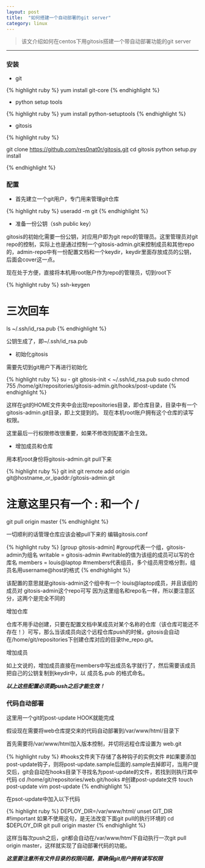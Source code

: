 ```yaml
---
layout: post
title:  "如何搭建一个自动部署的git server"
category: linux
---
```


> 该文介绍如何在centos下用gitosis搭建一个带自动部署功能的git server

-------

### 安装

* git 

{% highlight ruby %}
yum install git-core
{% endhighlight %}

* python setup tools

{% highlight ruby %}
yum install python-setuptools
{% endhighlight %}

* gitosis

{% highlight ruby %}

git clone https://github.com/res0nat0r/gitosis.git 
cd gitosis
python setup.py install  
 
{% endhighlight %}

### 配置

* 首先建立一个git用户，专门用来管理git仓库

{% highlight ruby %}
useradd -m git
{% endhighlight %}

* 准备一份公钥（ssh public key）

gitosis的初始化需要一份公钥，对应用户即为git repo的管理员。这里管理员对git repo的控制，实际上也是通过控制一个gitosis-admin.git来控制成员和其他repo的，admin-repo中有一份配置文档和一个keydir，keydir里面存放成员的公钥，后面会cover这一点。

现在处于方便，直接将本机用root账户作为repo的管理员，切到root下

{% highlight ruby %}
ssh-keygen
# 三次回车
ls ~/.ssh/id_rsa.pub
{% endhighlight %}

公钥生成了，即~/.ssh/id_rsa.pub

* 初始化gitosis

需要先切到git用户下再进行初始化

{% highlight ruby %}
su - git
gitosis-init < ~/.ssh/id_rsa.pub
sudo chmod 755 /home/git/repositories/gitosis-admin.git/hooks/post-update
{% endhighlight %}

这样在git的HOME文件夹中会出现repositories目录，即仓库目录，目录中有一个gitosis-admin.git目录，即上文提到的。
现在本机root账户拥有这个仓库的读写权限。

这里最后一行权限修改很重要，如果不修改则配置不会生效。

* 增加成员和仓库

用本机root身份将gitosis-admin.git pull下来

{% highlight ruby %}
git init
git remote add origin git@hostname_or_ipaddr:/gitosis-admin.git
# 注意这里只有一个 : 和一个 / 
git pull origin master
{% endhighlight %}

一切顺利的话管理仓库应该会被pull下来的
编辑gitosis.conf

{% highlight ruby %}
[group gitosis-admin]  #group代表一个组，gitosis-admin为组名
writable = gitosis-admin #writable的值为该组的成员可以写的仓库名
members = louis@laptop #members代表组员，多个组员用空格分割，组员名用username@host的格式
{% endhighlight %}

该配置的意思就是gitosis-admin这个组中有一个 louis@laptop成员，并且该组的成员对 gitosis-admin这个repo可写
因为这里组名和repo名一样，所以要注意区分，这两个是完全不同的

增加仓库

仓库不用手动创建，只要在配置文档中某成员对某个名称的仓库（该仓库可能还不存在！）可写，那么当该成员向这个远程仓库push的时候，gitosis会自动在/home/git/repositories下创建仓库对应的目录the_repo.git。

增加成员

如上文说的，增加成员直接在members中写出成员名字就行了，然后需要该成员把自己的公钥复制到keydir中，以 成员名.pub 的格式命名。

***以上这些配置必须要push之后才能生效！***

### 代码自动部署

这里用一个git的post-update HOOK就能完成

假设现在需要将web仓库提交来的代码自动部署到/var/www/html/目录下

首先需要将/var/www/html加入版本控制，并切将远程仓库设置为 web.git

{% highlight ruby %}
#hooks文件夹下存储了各种钩子的实例文件
#如果要添加post-update钩子，则将post-update.sample后面的.sample去掉即可，当用户提交后，git会自动在hooks目录下寻找名为post-update的文件，若找到则执行其中代码
cd /home/git/repositories/web.git/hooks
#创建post-update文件
touch post-update
vim post-update
{% endhighlight %}

在psot-update中加入以下代码

{% highlight ruby %}
DEPLOY_DIR=/var/www/html/
unset GIT_DIR #!important 如果不使用这句，是无法改变下面git pull的执行环境的
cd $DEPLOY_DIR
git pull origin master
{% endhighlight %}

这样当每次push之后，git都会自动在/var/www/html下自动执行一次git pull origin master，这样就实现了自动部署代码的功能。

***这里要注意所有文件目录的权限问题，要确保git用户拥有读写权限***
